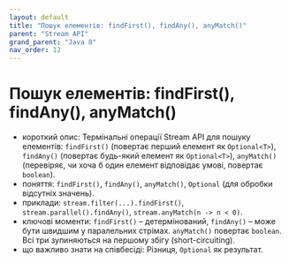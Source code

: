 ```yaml
---
layout: default
title: "Пошук елементів: findFirst(), findAny(), anyMatch()"
parent: "Stream API"
grand_parent: "Java 8"
nav_order: 12
---
```


# Пошук елементів: findFirst(), findAny(), anyMatch()

*   короткий опис: Термінальні операції Stream API для пошуку елементів: `findFirst()` (повертає перший елемент як `Optional<T>`), `findAny()` (повертає будь-який елемент як `Optional<T>`), `anyMatch()` (перевіряє, чи хоча б один елемент відповідає умові, повертає `boolean`).
*   поняття: `findFirst()`, `findAny()`, `anyMatch()`, `Optional` (для обробки відсутніх значень).
*   приклади: `stream.filter(...).findFirst()`, `stream.parallel().findAny()`, `stream.anyMatch(n -> n < 0)`.
*   ключові моменти: `findFirst()` – детермінований, `findAny()` – може бути швидшим у паралельних стрімах. `anyMatch()` повертає `boolean`. Всі три зупиняються на першому збігу (short-circuiting).
*   що важливо знати на співбесіді: Різниця, `Optional` як результат.
